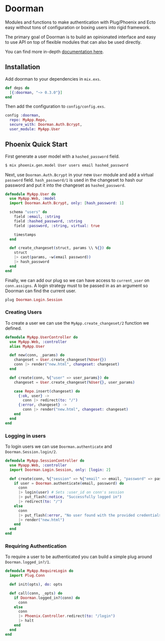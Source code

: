 # Doorman

Modules and functions to make authentication with Plug/Phoenix and Ecto easy
without tons of configuration or boxing users into rigid framework.

The primary goal of Doorman is to build an opinionated interface and easy to use
API on top of flexible modules that can also be used directly.

You can find more in-depth [documentation here](https://hexdocs.pm/doorman/).

## Installation

Add doorman to your dependencies in `mix.exs`.

```elixir
def deps do
  [{:doorman, "~> 0.3.0"}]
end
```

Then add the configuration to `config/config.exs`.

```elixir
config :doorman,
  repo: MyApp.Repo,
  secure_with: Doorman.Auth.Bcrypt,
  user_module: MyApp.User
```

## Phoenix Quick Start

First generate a user model with a `hashed_password` field.

```sh
$ mix phoenix.gen.model User users email hashed_password
```

Next, use `Doorman.Auth.Bcrypt` in your new `User` module and add a virtual
`password` field. `hash_password/1` is used in the changeset to hash our
password and put it into the changeset as `hashed_password`.


```elixir
defmodule MyApp.User do
  use MyApp.Web, :model
  import Doorman.Auth.Bcrypt, only: [hash_password: 1]

  schema "users" do
    field :email, :string
    field :hashed_password, :string
    field :password, :string, virtual: true

    timestamps
  end

  def create_changeset(struct, params \\ %{}) do
    struct
    |> cast(params, ~w(email password))
    |> hash_password
  end
end
```

Finally, we can add our plug so we can have access to `current_user` on
`conn.assigns`. A login strategy must to be passed in as an argument so Doorman
can find the current user.

```elixir
plug Doorman.Login.Session
```

### Creating Users

To create a user we can use the `MyApp.create_changeset/2` function we defined.

```elixir
defmodule MyApp.UserController do
  use MyApp.Web, :controller
  alias MyApp.User

  def new(conn, _params) do
    changeset = User.create_changeset(%User{})
    conn |> render("new.html", changeset: changeset)
  end

  def create(conn, %{"user" => user_params}) do
    changeset = User.create_changeset(%User{}, user_params)

    case Repo.insert(changeset) do
      {:ok, user} ->
        conn |> redirect(to: "/")
      {:error, changeset} ->
        conn |> render("new.html", changeset: changeset)
    end
  end
end
```

### Logging in users

To login users we can use `Doorman.authenticate` and `Doorman.Session.login/2`.

```elixir
defmodule MyApp.SessionController do
  use Myapp.Web, :controller
  import Doorman.Login.Session, only: [login: 2]

  def create(conn, %{"session" => %{"email" => email, "password" => password}}) do
    if user = Doorman.authenticate(email, password) do
      conn
      |> login(user) # Sets :user_id on conn's session
      |> put_flash(:notice, "Successfully logged in")
      |> redirect(to: "/")
    else
      conn
      |> put_flash(:error, "No user found with the provided credentials")
      |> render("new.html")
    end
  end
end
```

### Requiring Authentication

To require a user to be authenticated you can build a simple plug around
`Doorman.logged_in?/1`.

```elixir
defmodule MyApp.RequireLogin do
  import Plug.Conn

  def init(opts), do: opts

  def call(conn, _opts) do
    if Doorman.logged_in?(conn) do
      conn
    else
      conn
      |> Phoenix.Controller.redirect(to: "/login")
      |> halt
    end
  end
end
```
